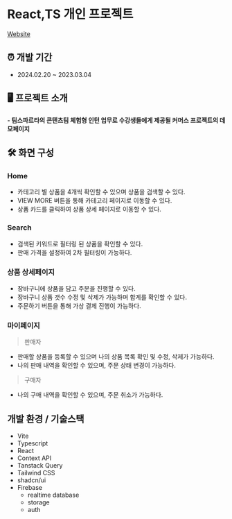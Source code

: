 # React,TS 개인 프로젝트
[Website](https://commerce-week-3.vercel.app/)


## ⏰ 개발 기간
- 2024.02.20 ~ 2023.03.04


## 🖥️ 프로젝트 소개
#### - 팀스파르타의 콘텐츠팀 체험형 인턴 업무로 수강생들에게 제공될 커머스 프로젝트의 데모페이지


## 🛠️ 화면 구성
### Home

- 카테고리 별 상품을 4개씩 확인할 수 있으며 상품을 검색할 수 있다.
- VIEW MORE 버튼을 통해 카테고리 페이지로 이동할 수 있다.
- 상품 카드를 클릭하여 상품 상세 페이지로 이동할 수 있다.

### Search

- 검색된 키워드로 필터링 된 상품을 확인할 수 있다.
- 판매 가격을 설정하여 2차 필터링이 가능하다.

### 상품 상세페이지

- 장바구니에 상품을 담고 주문을 진행할 수 있다.
- 장바구니 상품 갯수 수정 및 삭제가 가능하며 합계를 확인할 수 있다.
- 주문하기 버튼을 통해 가상 결제 진행이 가능하다.

### 마이페이지

> 판매자
- 판매할 상품을 등록할 수 있으며 나의 상품 목록 확인 및 수정, 삭제가 가능하다.
- 나의 판매 내역을 확인할 수 있으며, 주문 상태 변경이 가능하다.

> 구매자
- 나의 구매 내역을 확인할 수 있으며, 주문 취소가 가능하다.


## 개발 환경 / 기술스택

- Vite
- Typescript
- React
- Context API
- Tanstack Query
- Tailwind CSS
- shadcn/ui
- Firebase
  - realtime database 
  - storage
  - auth


